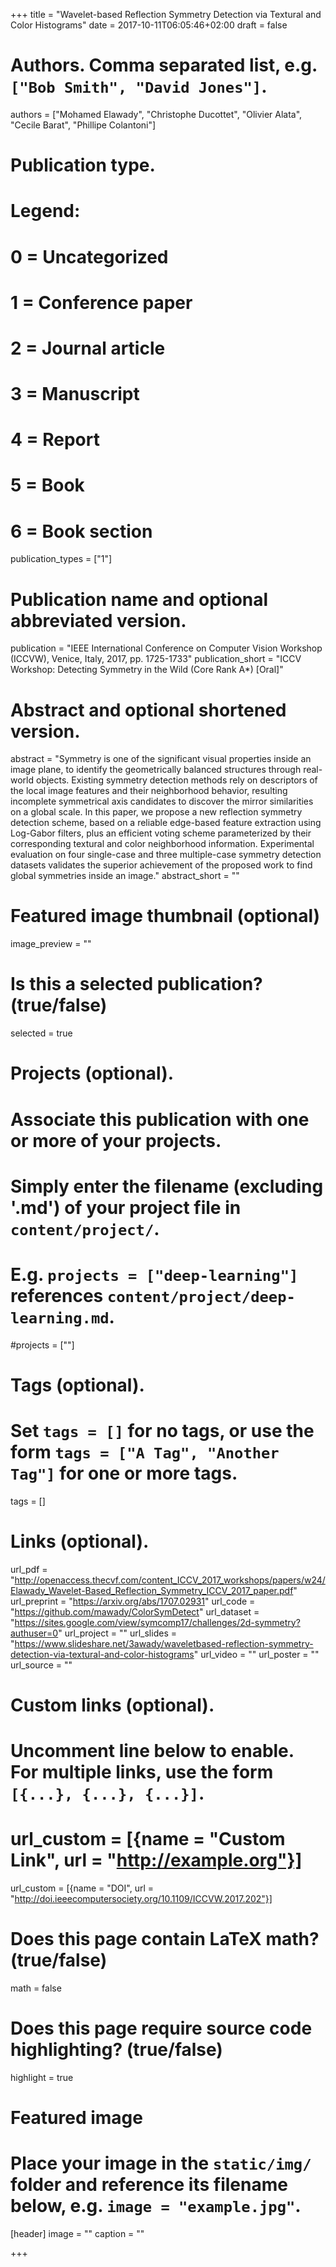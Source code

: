 +++
title = "Wavelet-based Reflection Symmetry Detection via Textural and Color Histograms"
date = 2017-10-11T06:05:46+02:00
draft = false

# Authors. Comma separated list, e.g. `["Bob Smith", "David Jones"]`.
authors = ["Mohamed Elawady", "Christophe Ducottet", "Olivier Alata", "Cecile Barat", "Phillipe Colantoni"]

# Publication type.
# Legend:
# 0 = Uncategorized
# 1 = Conference paper
# 2 = Journal article
# 3 = Manuscript
# 4 = Report
# 5 = Book
# 6 = Book section
publication_types = ["1"]

# Publication name and optional abbreviated version.
publication = "IEEE International Conference on Computer Vision Workshop (ICCVW), Venice, Italy, 2017, pp. 1725-1733"
publication_short = "ICCV Workshop: Detecting Symmetry in the Wild (Core Rank A*) [Oral]"

# Abstract and optional shortened version.
abstract = "Symmetry is one of the significant visual properties inside an image plane, to identify the geometrically balanced structures through real-world objects. Existing symmetry detection methods rely on descriptors of the local image features and their neighborhood behavior, resulting incomplete symmetrical axis candidates to discover the mirror similarities on a global scale. In this paper, we propose a new reflection symmetry detection scheme, based on a reliable edge-based feature extraction using Log-Gabor filters, plus an efficient voting scheme parameterized by their corresponding textural and color neighborhood information. Experimental evaluation on four single-case and three multiple-case symmetry detection datasets validates the superior achievement of the proposed work to find global symmetries inside an image."
abstract_short = ""

# Featured image thumbnail (optional)
image_preview = ""

# Is this a selected publication? (true/false)
selected = true

# Projects (optional).
#   Associate this publication with one or more of your projects.
#   Simply enter the filename (excluding '.md') of your project file in `content/project/`.
#   E.g. `projects = ["deep-learning"]` references `content/project/deep-learning.md`.
#projects = [""]

# Tags (optional).
#   Set `tags = []` for no tags, or use the form `tags = ["A Tag", "Another Tag"]` for one or more tags.
tags = []

# Links (optional).
url_pdf = "http://openaccess.thecvf.com/content_ICCV_2017_workshops/papers/w24/Elawady_Wavelet-Based_Reflection_Symmetry_ICCV_2017_paper.pdf"
url_preprint = "https://arxiv.org/abs/1707.02931"
url_code = "https://github.com/mawady/ColorSymDetect"
url_dataset = "https://sites.google.com/view/symcomp17/challenges/2d-symmetry?authuser=0"
url_project = ""
url_slides = "https://www.slideshare.net/3awady/waveletbased-reflection-symmetry-detection-via-textural-and-color-histograms"
url_video = ""
url_poster = ""
url_source = ""

# Custom links (optional).
#   Uncomment line below to enable. For multiple links, use the form `[{...}, {...}, {...}]`.
# url_custom = [{name = "Custom Link", url = "http://example.org"}]
url_custom = [{name = "DOI", url = "http://doi.ieeecomputersociety.org/10.1109/ICCVW.2017.202"}]

# Does this page contain LaTeX math? (true/false)
math = false

# Does this page require source code highlighting? (true/false)
highlight = true

# Featured image
# Place your image in the `static/img/` folder and reference its filename below, e.g. `image = "example.jpg"`.
[header]
image = ""
caption = ""

+++

